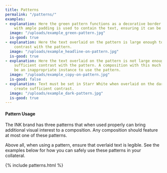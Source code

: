 ```yaml
---
title: Patterns
permalink: "/patterns/"
examples:
- explanation: Here the green pattern functions as a decorative border. A white box
    with ample padding is used to contain the text, ensuring it can be easily read.
  image: "/uploads/example_green-pattern.jpg"
  is-good: true
- explanation: Here the text overlaid on the pattern is large enough to provide sufficient
    contrast with the pattern.
  image: "/uploads/example_headline-on-pattern.jpg"
  is-good: true
- explanation: Here the text overlaid on the pattern is not large enough to provide
    sufficient contrast with the pattern. A composition with this much text would
    be an inappropriate instance to use the pattern.
  image: "/uploads/example_copy-on-pattern.jpg"
  is-good: false
- explanation: Text must be set in Starr White when overlaid on the dark pattern to
    create sufficient contrast.
  image: "/uploads/example_dark-pattern.jpg"
  is-good: true
---
```


#### **Pattern Usage**

The INK brand has three patterns that when used properly can bring additional visual interest to a composition. Any composition should feature at most one of these patterns.

Above all, when using a pattern, ensure that overlaid text is legible. See the examples below for how you can safely use these patterns in your collateral.


{% include patterns.html %}